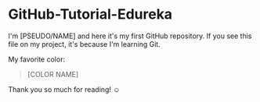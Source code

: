 # GitHub-Tutorial-Edureka

I'm [PSEUDO/NAME] and here it's my first GitHub repository.
If you see this file on my project, it's because I'm learning Git.

My favorite color:

> [COLOR NAME]

Thank you so much for reading! ☺